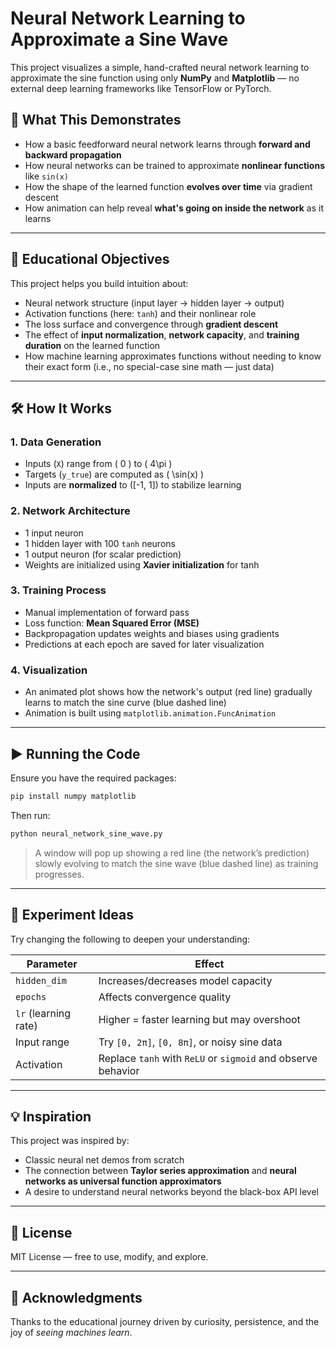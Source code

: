 # Neural Network Learning to Approximate a Sine Wave

This project visualizes a simple, hand-crafted neural network learning to approximate the sine function using only **NumPy** and **Matplotlib** — no external deep learning frameworks like TensorFlow or PyTorch.

## 🎯 What This Demonstrates

- How a basic feedforward neural network learns through **forward and backward propagation**
- How neural networks can be trained to approximate **nonlinear functions** like `sin(x)`
- How the shape of the learned function **evolves over time** via gradient descent
- How animation can help reveal **what's going on inside the network** as it learns

---

## 🧠 Educational Objectives

This project helps you build intuition about:
- Neural network structure (input layer → hidden layer → output)
- Activation functions (here: `tanh`) and their nonlinear role
- The loss surface and convergence through **gradient descent**
- The effect of **input normalization**, **network capacity**, and **training duration** on the learned function
- How machine learning approximates functions without needing to know their exact form (i.e., no special-case sine math — just data)

---

## 🛠️ How It Works

### 1. **Data Generation**
- Inputs (`X`) range from \( 0 \) to \( 4\pi \)
- Targets (`y_true`) are computed as \( \sin(x) \)
- Inputs are **normalized** to \([-1, 1]\) to stabilize learning

### 2. **Network Architecture**
- 1 input neuron
- 1 hidden layer with 100 `tanh` neurons
- 1 output neuron (for scalar prediction)
- Weights are initialized using **Xavier initialization** for tanh

### 3. **Training Process**
- Manual implementation of forward pass
- Loss function: **Mean Squared Error (MSE)**
- Backpropagation updates weights and biases using gradients
- Predictions at each epoch are saved for later visualization

### 4. **Visualization**
- An animated plot shows how the network's output (red line) gradually learns to match the sine curve (blue dashed line)
- Animation is built using `matplotlib.animation.FuncAnimation`

---

## ▶️ Running the Code

Ensure you have the required packages:

```bash
pip install numpy matplotlib
```

Then run:

```bash
python neural_network_sine_wave.py
```

> A window will pop up showing a red line (the network’s prediction) slowly evolving to match the sine wave (blue dashed line) as training progresses.

---

## 🧪 Experiment Ideas

Try changing the following to deepen your understanding:

| Parameter       | Effect |
|----------------|--------|
| `hidden_dim`   | Increases/decreases model capacity |
| `epochs`       | Affects convergence quality |
| `lr` (learning rate) | Higher = faster learning but may overshoot |
| Input range    | Try `[0, 2π]`, `[0, 8π]`, or noisy sine data |
| Activation     | Replace `tanh` with `ReLU` or `sigmoid` and observe behavior |

---

## 💡 Inspiration

This project was inspired by:
- Classic neural net demos from scratch
- The connection between **Taylor series approximation** and **neural networks as universal function approximators**
- A desire to understand neural networks beyond the black-box API level

---

## 📖 License

MIT License — free to use, modify, and explore.

---

## 🙌 Acknowledgments

Thanks to the educational journey driven by curiosity, persistence, and the joy of *seeing machines learn*.

